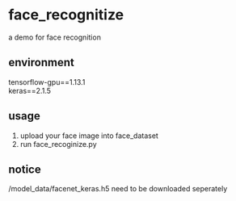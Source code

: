 # face_recognitize
a demo for face recognition
## environment
tensorflow-gpu==1.13.1  
keras==2.1.5 

## usage
1. upload your face image into face_dataset
2. run face_recoginize.py

## notice
/model_data/facenet_keras.h5
need to be downloaded seperately

